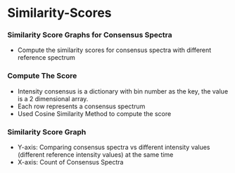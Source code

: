 # Similarity-Scores

### Similarity Score Graphs for Consensus Spectra
* Compute the similarity scores for consensus spectra with different reference spectrum

### Compute The Score
* Intensity consensus is a dictionary with bin number as the key, the value is a 2 dimensional array.
* Each row represents a consensus spectrum
* Used Cosine Similarity Method to compute the score 

### Similarity Score Graph
* Y-axis: Comparing consensus spectra vs different intensity values (different reference intensity values)
at the same time
* X-axis: Count of Consensus Spectra
